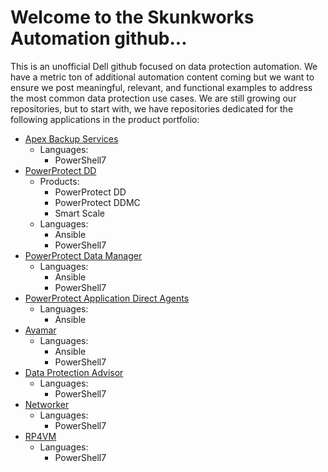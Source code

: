 # Welcome to the Skunkworks Automation github...
This is an unofficial Dell github focused on data protection automation.
We have a metric ton of additional automation content coming but we want to ensure we post meaningful, relevant, and functional examples to address the most common data protection use cases.
We are still growing our repositories, but to start with, we have repositories dedicated for the following applications in the product portfolio:
* [Apex Backup Services](https://github.com/SkunkworksAutomation/ApexBackupServices)
   * Languages:
     * PowerShell7
* [PowerProtect DD](https://github.com/SkunkworksAutomation/PowerProtectDD)
   * Products: 
     * PowerProtect DD
     * PowerProtect DDMC
     * Smart Scale
   * Languages:
     * Ansible
     * PowerShell7
* [PowerProtect Data Manager](https://github.com/SkunkworksAutomation/PowerProtectDataManager)
   * Languages:
     * Ansible
     * PowerShell7
* [PowerProtect Application Direct Agents](https://github.com/SkunkworksAutomation/PowerProtectAppDirect)
   * Languages:
     * Ansible
* [Avamar](https://github.com/SkunkworksAutomation/Avamar)
   * Languages:
     * Ansible
     * PowerShell7
* [Data Protection Advisor](https://github.com/SkunkworksAutomation/DataProtectionAdvisor)
   * Languages:
     * PowerShell7
* [Networker](https://github.com/SkunkworksAutomation/Networker)
   * Languages:
     * PowerShell7
* [RP4VM](https://github.com/SkunkworksAutomation/RP4VM)
   * Languages:
     * PowerShell7
